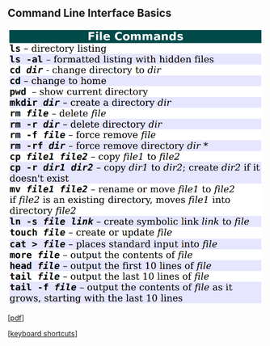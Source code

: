 ## Command Line Interface Basics

![linux file commands](assets/images/file-commands.png)

[[pdf](linux-command-reference-fosswire.pdf)]

[[keyboard shortcuts](https://ss64.com/bash/syntax-keyboard.html)]